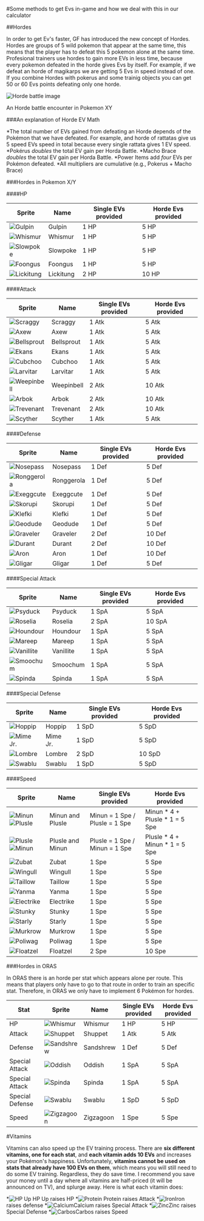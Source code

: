 #Some methods to get Evs in-game and how we deal with this in our calculator

##Hordes

In order to get Ev's faster, GF has introduced the new concept of Hordes. Hordes are groups of 5 wild pokemon that appear at the same time, this means that the player has to defeat this 5 pokemon alone at the same time. Profesional trainers use hordes to gain more EVs in less time, because every pokemon defeated in the horde gives Evs by itself. For example, if we defeat an horde of magikarps we are getting 5 Evs in speed instead of one. If you combine Hordes with pokerus and some trainig objects you can get 50 or 60 Evs points defeating only one horde.

![Horde battle image](http://media-cerulean.cursecdn.com/attachments/thumbnails/5/0/530/530/horde_battle_axew_2.jpg)

An Horde battle encounter in Pokemon XY

###An explanation of Horde EV Math

*The total number of EVs gained from defeating an Horde depends of the Pokémon that we have defeated. For example, and horde of rattatas give us 5 speed EVs speed in total because every single rattata gives 1 EV speed.
*Pokérus _doubles_ the total EV gain per Horda Battle.
*Macho Brace _doubles_ the total EV gain per Horda Battle.
*Power Items add _four_ EVs per Pokémon defeated.
*All multipliers are cumulative (e.g., Pokerus + Macho Brace)

###Hordes in Pokemon X/Y

####HP

Sprite | Name | Single EVs provided | Horde Evs provided
---- | ---- | ---- | ----
![Gulpin](http://www.smogon.com/dex/media/sprites/xyicons/gulpin.png) | Gulpin | 1 HP | 5 HP
![Whismur](http://www.smogon.com/dex/media/sprites/xyicons/whismur.png) | Whismur | 1 HP | 5 HP
![Slowpoke](http://www.smogon.com/dex/media/sprites/xyicons/slowpoke.png) | Slowpoke | 1 HP | 5 HP
![Foongus](http://www.smogon.com/dex/media/sprites/xyicons/foongus.png) | Foongus | 1 HP | 5 HP
![Lickitung](http://www.smogon.com/dex/media/sprites/xyicons/lickitung.png) | Lickitung | 2 HP | 10 HP

####Attack

Sprite | Name | Single EVs provided | Horde Evs provided
---- | ---- | ---- | ----
![Scraggy](http://www.smogon.com/dex/media/sprites/xyicons/scraggy.png) | Scraggy | 1 Atk | 5 Atk
![Axew](http://www.smogon.com/dex/media/sprites/xyicons/axew.png) | Axew | 1 Atk | 5 Atk
![Bellsprout](http://www.smogon.com/dex/media/sprites/xyicons/bellsprout.png) | Bellsprout | 1 Atk | 5 Atk
![Ekans](http://www.smogon.com/dex/media/sprites/xyicons/ekans.png) | Ekans | 1 Atk | 5 Atk
![Cubchoo](http://www.smogon.com/dex/media/sprites/xyicons/cubchoo.png) | Cubchoo | 1 Atk | 5 Atk
![Larvitar](http://www.smogon.com/dex/media/sprites/xyicons/larvitar.png) | Larvitar | 1 Atk | 5 Atk
![Weepinbell](http://www.smogon.com/dex/media/sprites/xyicons/weepinbell.png) | Weepinbell | 2 Atk | 10 Atk
![Arbok](http://www.smogon.com/dex/media/sprites/xyicons/arbok.png) | Arbok | 2 Atk | 10 Atk
![Trevenant](http://www.smogon.com/dex/media/sprites/xyicons/trevenant.png) | Trevenant | 2 Atk | 10 Atk
![Scyther](http://www.smogon.com/dex/media/sprites/xyicons/scyther.png) | Scyther | 1 Atk | 5 Atk

####Defense

Sprite | Name | Single EVs provided | Horde Evs provided
---- | ---- | ---- | ----
![Nosepass](http://www.smogon.com/dex/media/sprites/xyicons/nosepass.png) | Nosepass | 1 Def | 5 Def
![Ronggerola](http://www.smogon.com/dex/media/sprites/xyicons/ronggerola.png) | Ronggerola | 1 Def | 5 Def
![Exeggcute](http://www.smogon.com/dex/media/sprites/xyicons/exeggcute.png) | Exeggcute | 1 Def | 5 Def
![Skorupi](http://www.smogon.com/dex/media/sprites/xyicons/skorupi.png) | Skorupi | 1 Def | 5 Def
![Klefki](http://www.smogon.com/dex/media/sprites/xyicons/klefki.png) | Klefki | 1 Def | 5 Def
![Geodude](http://www.smogon.com/dex/media/sprites/xyicons/geodude.png) | Geodude | 1 Def | 5 Def
![Graveler](http://www.smogon.com/dex/media/sprites/xyicons/graveler.png) | Graveler | 2 Def | 10 Def
![Durant](http://www.smogon.com/dex/media/sprites/xyicons/durant.png) | Durant | 2 Def | 10 Def
![Aron](http://www.smogon.com/dex/media/sprites/xyicons/aron.png) | Aron | 1 Def | 10 Def
![Gligar](http://www.smogon.com/dex/media/sprites/xyicons/gligar.png) | Gligar | 1 Def | 5 Def

####Special Attack

Sprite | Name | Single EVs provided | Horde Evs provided
---- | ---- | ---- | ----
![Psyduck](http://www.smogon.com/dex/media/sprites/xyicons/psyduck.png) | Psyduck | 1 SpA | 5 SpA
![Roselia](http://www.smogon.com/dex/media/sprites/xyicons/roselia.png) | Roselia | 2 SpA | 10 SpA
![Houndour](http://www.smogon.com/dex/media/sprites/xyicons/houndour.png) | Houndour | 1 SpA | 5 SpA
![Mareep](http://www.smogon.com/dex/media/sprites/xyicons/mareep.png) | Mareep | 1 SpA | 5 SpA
![Vanillite](http://www.smogon.com/dex/media/sprites/xyicons/vanillite.png) | Vanillite | 1 SpA | 5 SpA
![Smoochum](http://www.smogon.com/dex/media/sprites/xyicons/smoochum.png) | Smoochum | 1 SpA | 5 SpA
![Spinda](http://www.smogon.com/dex/media/sprites/xyicons/spinda.png) | Spinda | 1 SpA  | 5 SpA

####Special Defense

Sprite | Name | Single EVs provided | Horde Evs provided
---- | ---- | ---- | ----
![Hoppip](http://www.smogon.com/dex/media/sprites/xyicons/hoppip.png) | Hoppip | 1 SpD | 5 SpD
![Mime Jr.](http://www.smogon.com/dex/media/sprites/xyicons/mime_jr.png) | Mime Jr. | 1 SpD | 5 SpD
![Lombre](http://www.smogon.com/dex/media/sprites/xyicons/lombre.png) | Lombre | 2 SpD | 10 SpD
![Swablu](http://www.smogon.com/dex/media/sprites/xyicons/swablu.png) | Swablu | 1 SpD | 5 SpD

####Speed

Sprite | Name | Single EVs provided | Horde Evs provided
---- | ---- | ---- | ----
![Minun](http://www.smogon.com/dex/media/sprites/xyicons/minun.png) ![Plusle](http://www.smogon.com/dex/media/sprites/xyicons/plusle.png) | Minun and Plusle | Minun = 1 Spe / Plusle = 1 Spe | Minun * 4 + Plusle * 1 = 5 Spe
![Plusle](http://www.smogon.com/dex/media/sprites/xyicons/plusle.png) ![Minun](http://www.smogon.com/dex/media/sprites/xyicons/minun.png) | Plusle and Minun | Plusle = 1 Spe / Minun = 1 Spe | Plusle * 4 + Minun * 1 = 5 Spe
![Zubat](http://www.smogon.com/dex/media/sprites/xyicons/zubat.png) | Zubat | 1 Spe | 5 Spe
![Wingull](http://www.smogon.com/dex/media/sprites/xyicons/wingull.png) | Wingull | 1 Spe | 5 Spe
![Taillow](http://www.smogon.com/dex/media/sprites/xyicons/taillow.png) | Taillow | 1 Spe | 5 Spe
![Yanma](http://www.smogon.com/dex/media/sprites/xyicons/yanma.png) | Yanma | 1 Spe | 5 Spe
![Electrike](http://www.smogon.com/dex/media/sprites/xyicons/electrike.png) | Electrike | 1 Spe | 5 Spe
![Stunky](http://www.smogon.com/dex/media/sprites/xyicons/stunky.png) | Stunky | 1 Spe | 5 Spe
![Starly](http://www.smogon.com/dex/media/sprites/xyicons/starly.png) | Starly | 1 Spe | 5 Spe
![Murkrow](http://www.smogon.com/dex/media/sprites/xyicons/murkrow.png) | Murkrow | 1 Spe | 5 Spe
![Poliwag](http://www.smogon.com/dex/media/sprites/xyicons/poliwag.png) | Poliwag | 1 Spe | 5 Spe
![Floatzel](http://www.smogon.com/dex/media/sprites/xyicons/floatzel.png) | Floatzel | 2 Spe | 10 Spe

###Hordes in ORAS

In ORAS there is an horde per stat which appears alone per route. This means that players only have to go to that route in order to train an specific stat. Therefore, in ORAS we only have to implement 6 Pokémon for hordes.

Stat | Sprite | Name | Single EVs provided | Horde Evs provided
---- | ---- | ---- | ---- | ----
HP | ![Whismur](http://www.smogon.com/dex/media/sprites/xyicons/whismur.png) | Whismur | 1 HP | 5 HP
Attack | ![Shuppet](http://www.smogon.com/dex/media/sprites/xyicons/shuppet.png) | Shuppet | 1 Atk | 5 Atk
Defense | ![Sandshrew](http://www.smogon.com/dex/media/sprites/xyicons/sandshrew.png) | Sandshrew | 1 Def | 5 Def
Special Attack | ![Oddish](http://www.smogon.com/dex/media/sprites/xyicons/oddish.png) | Oddish | 1 SpA | 5 SpA
Special Attack | ![Spinda](http://www.smogon.com/dex/media/sprites/xyicons/spinda.png) | Spinda | 1 SpA | 5 SpA
Special Defense | ![Swablu](http://www.smogon.com/dex/media/sprites/xyicons/swablu.png) | Swablu | 1 SpD | 5 SpD
Speed | ![Zigzagoon](http://www.smogon.com/dex/media/sprites/xyicons/zigzagoon.png) | Zigzagoon | 1 Spe | 5 Spe


#Vitamins

Vitamins can also speed up the EV training process. There are **six different vitamins, one for each stat**, and **each vitamin adds 10 EVs** and increases your Pokémon's happiness. Unfortunately, **vitamins cannot be used on stats that already have 100 EVs on them**, which means you will still need to do some EV training. Regardless, they do save time. I recommend you save your money until a day where all vitamins are half-priced (it will be announced on TV), and splurge away. Here is what each vitamin does:

*![HP Up](http://vignette2.wikia.nocookie.net/es.pokemon/images/3/37/M%C3%A1s_PS.png/revision/latest?cb=20090701092930) HP Up raises HP
*![Protein](http://vignette2.wikia.nocookie.net/es.pokemon/images/a/a6/Prote%C3%ADna.png/revision/latest?cb=20090701092821) Protein raises Attack
*![Iron](http://vignette1.wikia.nocookie.net/es.pokemon/images/a/a4/Hierro.png/revision/latest?cb=20090701092848)Iron raises defense
*![Calcium](http://vignette1.wikia.nocookie.net/es.pokemon/images/5/54/Calcio.png/revision/latest?cb=20090701092803)Calcium raises Special Attack
*![Zinc](http://vignette1.wikia.nocookie.net/es.pokemon/images/c/cb/Zinc.png/revision/latest?cb=20090701092944)Zinc raises Special Defense
*![Carbos](http://vignette3.wikia.nocookie.net/es.pokemon/images/b/b4/Carburante.png/revision/latest?cb=20090623102805)Carbos raises Speed